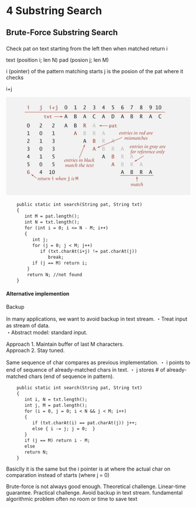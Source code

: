# 4 Substring Search

## Brute-Force Substring Search

### 

Check pat on text starting from the left then when matched return i


text (position i; len N)
pad (posion j; len M)

i (pointer) of the pattern matching starts
j is the posion of the pat where it checks

i+j
 
 
![](https://github.com/ichiLamuchy/Thanks_Octocat/blob/master/Algorithms/Algo2/Images/brute-force.png)

        public static int search(String pat, String txt)
        {
           int M = pat.length();
           int N = txt.length();
           for (int i = 0; i <= N - M; i++)
           {
              int j;
              for (j = 0; j < M; j++)
                 if (txt.charAt(i+j) != pat.charAt(j))
                    break;
              if (j == M) return i;
            }
            return N; //not found 
        }



#### Alternative implemention

Backup

 In many applications, we want to avoid backup in text stream.
 ・Treat input as stream of data.    
 ・Abstract model: standard input. 
 
Approach 1. Maintain buffer of last M characters.   
Approach 2. Stay tuned. 

Same sequence of char compares as previous implementation.
・ i points to end of sequence of already-matched chars in text. 
・ j stores # of already-matched chars (end of sequence in pattern).

 
        public static int search(String pat, String txt)
        {
           int i, N = txt.length();
           int j, M = pat.length();
           for (i = 0, j = 0; i < N && j < M; i++)
           {
              if (txt.charAt(i) == pat.charAt(j)) j++;
              else { i -= j; j = 0;  }
           }
           if (j == M) return i - M;
           else            
           return N;
        }


Basiclly it is the same but the i pointer is at where the actual char on comparation instead of starts (where j = 0)

Brute-force is not always good enough.
Theoretical challenge. Linear-time guarantee. Practical challenge. Avoid backup in text stream.
fundamental algorithmic problem
often no room or time to save text
###
